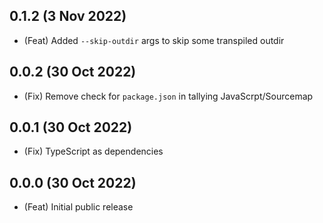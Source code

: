 ## 0.1.2 (3 Nov 2022)

-   (Feat) Added `--skip-outdir` args to skip some transpiled outdir

## 0.0.2 (30 Oct 2022)

-   (Fix) Remove check for `package.json` in tallying JavaScrpt/Sourcemap

## 0.0.1 (30 Oct 2022)

-   (Fix) TypeScript as dependencies

## 0.0.0 (30 Oct 2022)

-   (Feat) Initial public release
